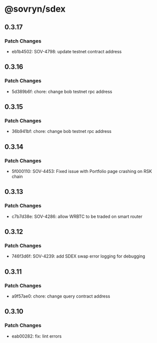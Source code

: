 # @sovryn/sdex

## 0.3.17

### Patch Changes

- eb1b4502: SOV-4798: update testnet contract address

## 0.3.16

### Patch Changes

- 5d389b6f: chore: change bob testnet rpc address

## 0.3.15

### Patch Changes

- 36b941bf: chore: change bob testnet rpc address

## 0.3.14

### Patch Changes

- 5f000110: SOV-4453: Fixed issue with Portfolio page crashing on RSK chain

## 0.3.13

### Patch Changes

- c7b7d38e: SOV-4286: allow WRBTC to be traded on smart router

## 0.3.12

### Patch Changes

- 746f3d6f: SOV-4239: add SDEX swap error logging for debugging

## 0.3.11

### Patch Changes

- a9f57ae0: chore: change query contract address

## 0.3.10

### Patch Changes

- eab00282: fix: lint errors
